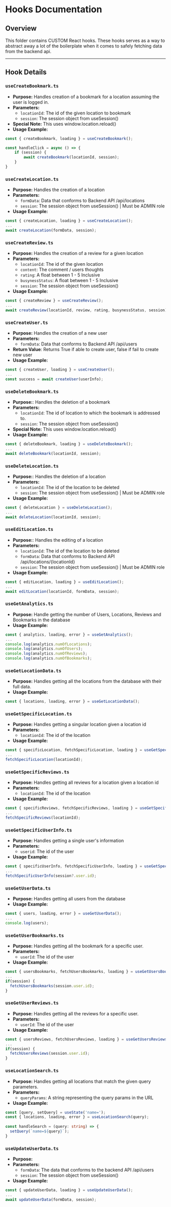 # Hooks Documentation

## Overview

This folder contains CUSTOM React hooks. These hooks serves as a way to abstract away a lot of the boilerplate when it comes to safely fetching data from the backend api.

---

## Hook Details

### `useCreateBookmark.ts`
- **Purpose:** Handles creation of a bookmark for a location assuming the user is logged in.
- **Parameters:**
  - `locationId`: The id of the given location to bookmark
  - `session`: The session object from useSession()
- **Special Note:** This uses window.location.reload()
- **Usage Example:**
```typescript
const { createBookmark, loading } = useCreateBookmark();

const handleClick = async () => {
    if (session) {
        await createBookmark(locationId, session);
    }
}
```

### `useCreateLocation.ts`
- **Purpose:** Handles the creation of a location
- **Parameters:**
  - `formData`: Data that conforms to Backend API /api/locations 
  - `session`: The session object from useSession() | Must be ADMIN role
- **Usage Example:**
```typescript
const { createLocation, loading } = useCreateLocation();
...
await createLocation(formData, session);
```

### `useCreateReview.ts`
- **Purpose:** Handles the creation of a review for a given location
- **Parameters:**
  - `locationId`: The id of the given location
  - `content`: The comment / users thoughts
  - `rating`: A float between 1 - 5 Inclusive
  - `busynessStatus`: A float between 1 - 5 Inclusive
  - `session`: The session object from useSession()
- **Usage Example:**
```typescript
const { createReview } = useCreateReview();
...
await createReview(locationId, review, rating, busynessStatus, session);
```

### `useCreateUser.ts`
- **Purpose:** Handles the creation of a new user
- **Parameters:**
  - `formData`: Data that conforms to Backend API /api/users
- **Return Value**: Returns True if able to create user, false if fail to create new user
- **Usage Example:**
```typescript
const { createUser, loading } = useCreateUser();
...
const success = await createUser(userInfo);
```

### `useDeleteBookmark.ts`
- **Purpose:**: Handles the deletion of a bookmark
- **Parameters:**
  - `locationId`: The id of location to which the bookmark is addressed to.
  - `session`: The session object from useSession()
- **Special Note:** This uses window.location.reload()
- **Usage Example:**
```typescript
const { deleteBookmark, loading } = useDeleteBookmark();
...
await deleteBookmark(locationId, session);
```

### `useDeleteLocation.ts`
- **Purpose:**: Handles the deletion of a location
- **Parameters:**
  - `locationId`: The id of the location to be deleted
  - `session`: The session object from useSession() | Must be ADMIN role
- **Usage Example:**
```typescript
const { deleteLocation } = useDeleteLocation();
...
await deleteLocation(locationId, session);
```

### `useEditLocation.ts`
- **Purpose:**: Handles the editing of a location
- **Parameters:**
  - `locationId`: The id of the location to be deleted
  - `formData`: Data that conforms to Backend API /api/locations/{locationId}
  - `session`: The session object from useSession() | Must be ADMIN role
- **Usage Example:**
```typescript
const { editLocation, loading } = useEditLocation();
...
await editLocation(locationId, formData, session);
```

### `useGetAnalytics.ts`
- **Purpose:** Handle getting the number of Users, Locations, Reviews and Bookmarks in the database
- **Usage Example:**
```typescript
const { analytics, loading, error } = useGetAnalytics();
...
console.log(analytics.numOfLocations);
console.log(analytics.numOfUsers);
console.log(analytics.numOfReviews);
console.log(analytics.numOfBookmarks);
```

### `useGetLocationData.ts`
- **Purpose:** Handles getting all the locations from the database with their full data.
- **Usage Example:**
```typescript
const { locations, loading, error } = useGetLocationData();
```

### `useGetSpecificLocation.ts`
- **Purpose:** Handles getting a singular location given a location id
- **Parameters:**
  - `locationId`: The id of the location
- **Usage Example:**
```typescript
const { specificLocation, fetchSpecificLocation, loading } = useGetSpecificLocation();
...
fetchSpecificLocation(locationId);
```

### `useGetSpecificReviews.ts`
- **Purpose:** Handles getting all reviews for a location given a location id
- **Parameters:**
  - `locationId`: The id of the location
- **Usage Example:**
```typescript
const { specificReviews, fetchSpecificReviews, loading } = useGetSpecificReviews();
...
fetchSpecificReviews(locationId);
```

### `useGetSpecificUserInfo.ts`
- **Purpose:** Handles getting a single user's information
- **Parameters:**
  - `userid`: The id of the user
- **Usage Example:**
```typescript
const { specificUserInfo, fetchSpecificUserInfo, loading } = useGetSpecificUserInfo();
...
fetchSpecificUserInfo(session?.user.id);
```

### `useGetUserData.ts`
- **Purpose:** Handles getting all users from the database
- **Usage Example:**
```typescript
const { users, loading, error } = useGetUserData();
...
console.log(users);
```

### `useGetUserBookmarks.ts`
- **Purpose:** Handles getting all the bookmark for a specific user.
- **Parameters:**
  - `userId`: The id of the user
- **Usage Example:**
```typescript
const { usersBookmarks, fetchUsersBookmarks, loading } = useGetUsersBookmarks();
...
if(session) {
  fetchUsersBookmarks(session.user.id);
}
```

### `useGetUserReviews.ts`
- **Purpose:** Handles getting all the reviews for a specific user.
- **Parameters:**
  - `userId`: The id of the user
- **Usage Example:**
```typescript
const { usersReviews, fetchUsersReviews, loading } = useGetUsersReviews();
...
if(session) {
  fetchUsersReviews(session.user.id);
}
```

### `useLocationSearch.ts`
- **Purpose:** Handles getting all locations that match the given query parameters.
- **Parameters:**
  - `queryParams`: A string representing the query params in the URL
- **Usage Example:**
```typescript
const [query, setQuery] = useState('name=');
const { locations, loading, error } = useLocationSearch(query);
 
const handleSearch = (query: string) => {
  setQuery(`name=${query}`);
}
```

### `useUpdateUserData.ts`
- **Purpose:**
- **Parameters:**
  - `formData`: The data that conforms to the backend API /api/users
  - `session`: The session object from useSession()
- **Usage Example:**
```typescript
const { updateUserData, loading } = useUpdateUserData();
...
await updateUserData(formData, session);
```

